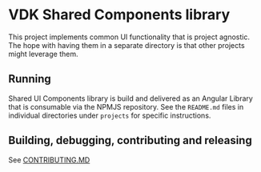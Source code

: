 # VDK Shared Components library

This project implements common UI functionality that is project agnostic.
The hope with having them in a separate directory is that other projects might leverage them.

## Running

Shared UI Components library is build and delivered as an Angular Library that is consumable via
the NPMJS repository.
See the `README.md` files in individual directories under `projects` for specific instructions.


## Building, debugging, contributing and releasing

See [CONTRIBUTING.MD](/CONTRIBUTING.md)
